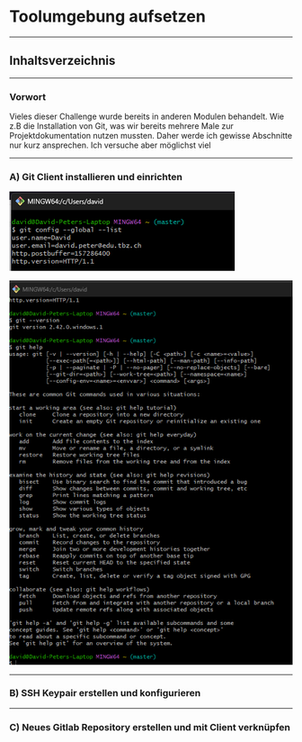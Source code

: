 # Toolumgebung aufsetzen

---

## Inhaltsverzeichnis

---

### Vorwort
Vieles dieser Challenge wurde bereits in anderen Modulen behandelt. Wie z.B die Installation von Git, was wir bereits mehrere Male zur Projektdokumentation nutzen mussten. Daher werde ich gewisse Abschnitte nur kurz ansprechen. Ich versuche aber möglichst viel 

---

### A) Git Client installieren und einrichten
![git konfig lokal](/KN01/images/01_gitbash.png)

![git version und help](/KN01/images/02_help_version.png)

---

### B) SSH Keypair erstellen und konfigurieren 

---

### C) Neues Gitlab Repository erstellen und mit Client verknüpfen